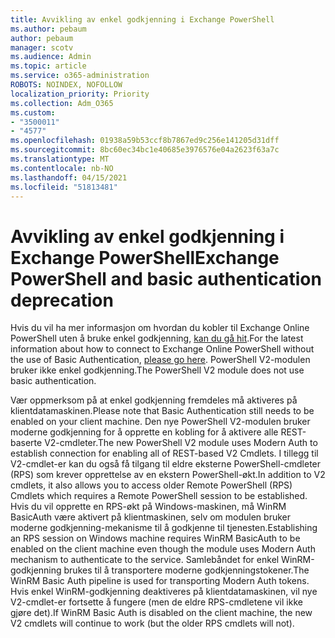 ```yaml
---
title: Avvikling av enkel godkjenning i Exchange PowerShell
ms.author: pebaum
author: pebaum
manager: scotv
ms.audience: Admin
ms.topic: article
ms.service: o365-administration
ROBOTS: NOINDEX, NOFOLLOW
localization_priority: Priority
ms.collection: Adm_O365
ms.custom:
- "3500011"
- "4577"
ms.openlocfilehash: 01938a59b53ccf8b7867ed9c256e141205d31dff
ms.sourcegitcommit: 8bc60ec34bc1e40685e3976576e04a2623f63a7c
ms.translationtype: MT
ms.contentlocale: nb-NO
ms.lasthandoff: 04/15/2021
ms.locfileid: "51813481"
---
```

# <a name="exchange-powershell-and-basic-authentication-deprecation"></a><span data-ttu-id="2b279-102">Avvikling av enkel godkjenning i Exchange PowerShell</span><span class="sxs-lookup"><span data-stu-id="2b279-102">Exchange PowerShell and basic authentication deprecation</span></span>

<span data-ttu-id="2b279-103">Hvis du vil ha mer informasjon om hvordan du kobler til Exchange Online PowerShell uten å bruke enkel godkjenning, [kan du gå hit](https://aka.ms/exops-docs).</span><span class="sxs-lookup"><span data-stu-id="2b279-103">For the latest information about how to connect to Exchange Online PowerShell without the use of Basic Authentication, [please go here](https://aka.ms/exops-docs).</span></span> <span data-ttu-id="2b279-104">PowerShell V2-modulen bruker ikke enkel godkjenning.</span><span class="sxs-lookup"><span data-stu-id="2b279-104">The PowerShell V2 module does not use basic authentication.</span></span>

<span data-ttu-id="2b279-105">Vær oppmerksom på at enkel godkjenning fremdeles må aktiveres på klientdatamaskinen.</span><span class="sxs-lookup"><span data-stu-id="2b279-105">Please note that Basic Authentication still needs to be enabled on your client machine.</span></span>
<span data-ttu-id="2b279-106">Den nye PowerShell V2-modulen bruker moderne godkjenning for å opprette en kobling for å aktivere alle REST-baserte V2-cmdleter.</span><span class="sxs-lookup"><span data-stu-id="2b279-106">The new PowerShell V2 module uses Modern Auth to establish connection for enabling all of REST-based V2 Cmdlets.</span></span> <span data-ttu-id="2b279-107">I tillegg til V2-cmdlet-er kan du også få tilgang til eldre eksterne PowerShell-cmdleter (RPS) som krever opprettelse av en ekstern PowerShell-økt.</span><span class="sxs-lookup"><span data-stu-id="2b279-107">In addition to V2 cmdlets, it also allows you to access older Remote PowerShell (RPS) Cmdlets which requires a Remote PowerShell session to be established.</span></span> <span data-ttu-id="2b279-108">Hvis du vil opprette en RPS-økt på Windows-maskinen, må WinRM BasicAuth være aktivert på klientmaskinen, selv om modulen bruker moderne godkjenning-mekanisme til å godkjenne til tjenesten.</span><span class="sxs-lookup"><span data-stu-id="2b279-108">Establishing an RPS session on Windows machine requires WinRM BasicAuth to be enabled on the client machine even though the module uses Modern Auth mechanism to authenticate to the service.</span></span> <span data-ttu-id="2b279-109">Samlebåndet for enkel WinRM-godkjenning brukes til å transportere moderne godkjenningstokener.</span><span class="sxs-lookup"><span data-stu-id="2b279-109">The WinRM Basic Auth pipeline is used for transporting Modern Auth tokens.</span></span> <span data-ttu-id="2b279-110">Hvis enkel WinRM-godkjenning deaktiveres på klientdatamaskinen, vil nye V2-cmdlet-er fortsette å fungere (men de eldre RPS-cmdletene vil ikke gjøre det).</span><span class="sxs-lookup"><span data-stu-id="2b279-110">If WinRM Basic Auth is disabled on the client machine, the new V2 cmdlets will continue to work (but the older RPS cmdlets will not).</span></span>
